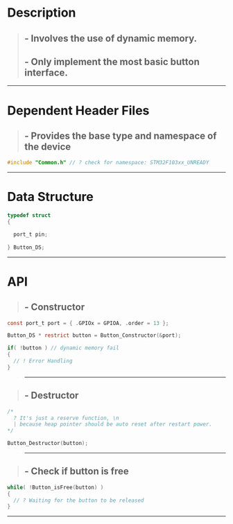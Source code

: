 # Description
> ## - Involves the use of dynamic memory.
> ## - Only implement the most basic button interface.

---

# Dependent Header Files
> ## - Provides the base type and namespace of the device
```C
#include "Common.h" // ? check for namespace: STM32F103xx_UNREADY
```

---

# Data Structure
```C
typedef struct
{

  port_t pin;
  
} Button_DS;
```

---

# API
> ## - Constructor
```C
const port_t port = { .GPIOx = GPIOA, .order = 13 };

Button_DS * restrict button = Button_Constructor(&port);

if( !button ) // dynamic memory fail
{
  // ! Error Handling
}
```
>---

> ## - Destructor
```C
/*
  ? It's just a reserve function, \n
  | because heap pointer should be auto reset after restart power.
*/

Button_Destructor(button); 
```
>---

> ## - Check if button is free
```C
while( !Button_isFree(button) )
{
  // ? Waiting for the button to be released
}
```
---